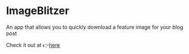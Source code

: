 # ImageBlitzer
An app that allows you to quickly download a feature image for your blog post

Check it out at 👉[here](imageblitzer.netlify.app) 
